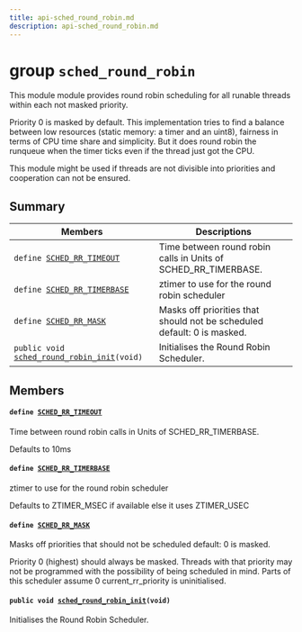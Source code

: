 ```yaml
---
title: api-sched_round_robin.md
description: api-sched_round_robin.md
---
```

# group `sched_round_robin` 

This module module provides round robin scheduling for all runable threads within each not masked priority.

Priority 0 is masked by default. This implementation tries to find a balance between low resources (static memory: a timer and an uint8), fairness in terms of CPU time share and simplicity. But it does round robin the runqueue when the timer ticks even if the thread just got the CPU.

This module might be used if threads are not divisible into priorities and cooperation can not be ensured.

## Summary

 Members                        | Descriptions                                
--------------------------------|---------------------------------------------
`define `[`SCHED_RR_TIMEOUT`](#group__sched__round__robin_1ga7425cef2bd28f24459008ba7d525eeb1)            | Time between round robin calls in Units of SCHED_RR_TIMERBASE.
`define `[`SCHED_RR_TIMERBASE`](#group__sched__round__robin_1ga192e46b9ebfa080ccb95a02311758f5f)            | ztimer to use for the round robin scheduler
`define `[`SCHED_RR_MASK`](#group__sched__round__robin_1gab07f076accb9e0d982097e9ce340f4ea)            | Masks off priorities that should not be scheduled default: 0 is masked.
`public void `[`sched_round_robin_init`](#group__sched__round__robin_1ga49a8b9599ccf850aaac8ecffda994227)`(void)`            | Initialises the Round Robin Scheduler.

## Members

#### `define `[`SCHED_RR_TIMEOUT`](#group__sched__round__robin_1ga7425cef2bd28f24459008ba7d525eeb1) 

Time between round robin calls in Units of SCHED_RR_TIMERBASE.

Defaults to 10ms

#### `define `[`SCHED_RR_TIMERBASE`](#group__sched__round__robin_1ga192e46b9ebfa080ccb95a02311758f5f) 

ztimer to use for the round robin scheduler

Defaults to ZTIMER_MSEC if available else it uses ZTIMER_USEC

#### `define `[`SCHED_RR_MASK`](#group__sched__round__robin_1gab07f076accb9e0d982097e9ce340f4ea) 

Masks off priorities that should not be scheduled default: 0 is masked.

Priority 0 (highest) should always be masked. Threads with that priority may not be programmed with the possibility of being scheduled in mind. Parts of this scheduler assume 0 current_rr_priority is uninitialised.

#### `public void `[`sched_round_robin_init`](#group__sched__round__robin_1ga49a8b9599ccf850aaac8ecffda994227)`(void)` 

Initialises the Round Robin Scheduler.

